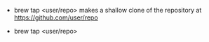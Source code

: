 * brew tap <user/repo> makes a shallow clone of the repository at https://github.com/user/repo

* brew tap <user/repo> <URL>
